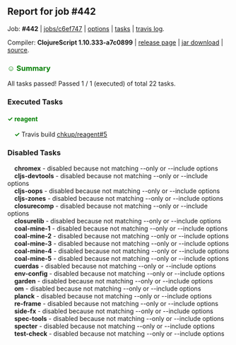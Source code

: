 ## Report for job #442

Job: **#442** | [jobs/c6ef747](https://github.com/cljs-oss/canary/commit/c6ef7475e15e19d4557a6711ca4776af5f521765) | [options](options.edn) | [tasks](tasks.edn) | [travis log](https://travis-ci.org/cljs-oss/canary/builds/396071376).

Compiler: **ClojureScript 1.10.333-a7c0899** | [release page](https://github.com/cljs-oss/canary/releases/tag/r1.10.333-a7c0899) | [jar download](https://github.com/cljs-oss/canary/releases/download/r1.10.333-a7c0899/clojurescript-1.10.333-a7c0899.jar) | [source](https://github.com/clojure/clojurescript/commit/a7c0899e073b0f8427e293d0fcb677f33c8d3ea9).

### <b style='color:green'>☺ Summary</b>

All tasks passed! Passed 1 / 1 (executed) of total 22 tasks.

### Executed Tasks

#### <b style='color:green'>&#x2713; reagent</b>
&nbsp;&nbsp;&nbsp;&nbsp;<b style='color:green'>&#x2713;</b> Travis build [chkup/reagent#5](https://travis-ci.org/chkup/reagent/builds/396072043)<br>

### Disabled Tasks

&nbsp;&nbsp;&nbsp;&nbsp;**chromex** - disabled because not matching --only or --include options<br>
&nbsp;&nbsp;&nbsp;&nbsp;**cljs-devtools** - disabled because not matching --only or --include options<br>
&nbsp;&nbsp;&nbsp;&nbsp;**cljs-oops** - disabled because not matching --only or --include options<br>
&nbsp;&nbsp;&nbsp;&nbsp;**cljs-zones** - disabled because not matching --only or --include options<br>
&nbsp;&nbsp;&nbsp;&nbsp;**closurecomp** - disabled because not matching --only or --include options<br>
&nbsp;&nbsp;&nbsp;&nbsp;**closurelib** - disabled because not matching --only or --include options<br>
&nbsp;&nbsp;&nbsp;&nbsp;**coal-mine-1** - disabled because not matching --only or --include options<br>
&nbsp;&nbsp;&nbsp;&nbsp;**coal-mine-2** - disabled because not matching --only or --include options<br>
&nbsp;&nbsp;&nbsp;&nbsp;**coal-mine-3** - disabled because not matching --only or --include options<br>
&nbsp;&nbsp;&nbsp;&nbsp;**coal-mine-4** - disabled because not matching --only or --include options<br>
&nbsp;&nbsp;&nbsp;&nbsp;**coal-mine-5** - disabled because not matching --only or --include options<br>
&nbsp;&nbsp;&nbsp;&nbsp;**cuerdas** - disabled because not matching --only or --include options<br>
&nbsp;&nbsp;&nbsp;&nbsp;**env-config** - disabled because not matching --only or --include options<br>
&nbsp;&nbsp;&nbsp;&nbsp;**garden** - disabled because not matching --only or --include options<br>
&nbsp;&nbsp;&nbsp;&nbsp;**om** - disabled because not matching --only or --include options<br>
&nbsp;&nbsp;&nbsp;&nbsp;**planck** - disabled because not matching --only or --include options<br>
&nbsp;&nbsp;&nbsp;&nbsp;**re-frame** - disabled because not matching --only or --include options<br>
&nbsp;&nbsp;&nbsp;&nbsp;**side-fx** - disabled because not matching --only or --include options<br>
&nbsp;&nbsp;&nbsp;&nbsp;**spec-tools** - disabled because not matching --only or --include options<br>
&nbsp;&nbsp;&nbsp;&nbsp;**specter** - disabled because not matching --only or --include options<br>
&nbsp;&nbsp;&nbsp;&nbsp;**test-check** - disabled because not matching --only or --include options<br>